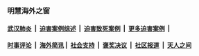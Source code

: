 
### 明慧海外之窗

####  [武汉肺炎](indexes/365.md?t=01110300) &nbsp;|&nbsp;  [迫害案例综述](indexes/328.md?t=01110300) &nbsp;|&nbsp; [迫害致死案例](indexes/277.md?t=01110300)  &nbsp;|&nbsp; [更多迫害案例](indexes/81.md?t=01110300)  &nbsp;|&nbsp; 
####  [时事评论](indexes/251.md?t=01110300) &nbsp;|&nbsp; [海外简讯](indexes/245.md?t=01110300)&nbsp;|&nbsp;  [社会支持](indexes/140.md?t=01110300) &nbsp;|&nbsp; [褒奖决议](indexes/282.md?t=01110300) &nbsp;|&nbsp; [社区报道](indexes/91.md?t=01110300)  &nbsp;|&nbsp; [天人之间](indexes/78.md?t=01110300) 

